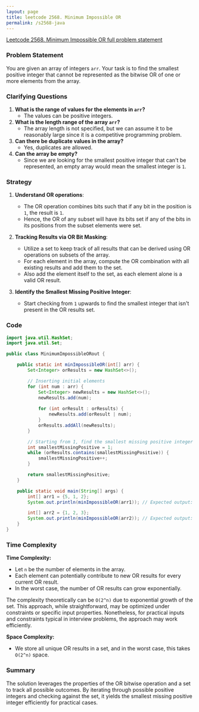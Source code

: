 ```yaml
---
layout: page
title: leetcode 2568. Minimum Impossible OR
permalink: /s2568-java
---
```

[Leetcode 2568. Minimum Impossible OR full problem statement](https://algoadvance.github.io/algoadvance/l2568)
### Problem Statement

You are given an array of integers `arr`. Your task is to find the smallest positive integer that cannot be represented as the bitwise OR of one or more elements from the array.

### Clarifying Questions

1. **What is the range of values for the elements in `arr`?**
   - The values can be positive integers.
2. **What is the length range of the array `arr`?**
   - The array length is not specified, but we can assume it to be reasonably large since it is a competitive programming problem.
3. **Can there be duplicate values in the array?**
   - Yes, duplicates are allowed.
4. **Can the array be empty?**
   - Since we are looking for the smallest positive integer that can't be represented, an empty array would mean the smallest integer is `1`.

### Strategy

1. **Understand OR operations**:
   - The OR operation combines bits such that if any bit in the position is `1`, the result is `1`.
   - Hence, the OR of any subset will have its bits set if any of the bits in its positions from the subset elements were set.

2. **Tracking Results via OR Bit Masking**:
   - Utilize a set to keep track of all results that can be derived using OR operations on subsets of the array.
   - For each element in the array, compute the OR combination with all existing results and add them to the set.
   - Also add the element itself to the set, as each element alone is a valid OR result.

3. **Identify the Smallest Missing Positive Integer**:
   - Start checking from `1` upwards to find the smallest integer that isn't present in the OR results set.

### Code
```java
import java.util.HashSet;
import java.util.Set;

public class MinimumImpossibleORout {

    public static int minImpossibleOR(int[] arr) {
        Set<Integer> orResults = new HashSet<>();

        // Inserting initial elements
        for (int num : arr) {
            Set<Integer> newResults = new HashSet<>();
            newResults.add(num);
            
            for (int orResult : orResults) {
                newResults.add(orResult | num);
            }
            orResults.addAll(newResults);
        }

        // Starting from 1, find the smallest missing positive integer
        int smallestMissingPositive = 1;
        while (orResults.contains(smallestMissingPositive)) {
            smallestMissingPositive++;
        }

        return smallestMissingPositive;
    }

    public static void main(String[] args) {
        int[] arr1 = {5, 1, 2};
        System.out.println(minImpossibleOR(arr1)); // Expected output: 4

        int[] arr2 = {1, 2, 3};
        System.out.println(minImpossibleOR(arr2)); // Expected output: 7
    }
}
```

### Time Complexity

**Time Complexity:**
- Let `n` be the number of elements in the array.
- Each element can potentially contribute to new OR results for every current OR result.
- In the worst case, the number of OR results can grow exponentially.

The complexity theoretically can be `O(2^n)` due to exponential growth of the set. This approach, while straightforward, may be optimized under constraints or specific input properties. Nonetheless, for practical inputs and constraints typical in interview problems, the approach may work efficiently.

**Space Complexity:**
- We store all unique OR results in a set, and in the worst case, this takes `O(2^n)` space. 

### Summary

The solution leverages the properties of the OR bitwise operation and a set to track all possible outcomes. By iterating through possible positive integers and checking against the set, it yields the smallest missing positive integer efficiently for practical cases.
